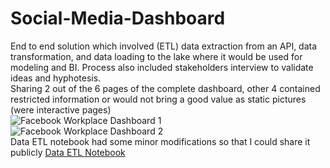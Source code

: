 # Social-Media-Dashboard
End to end solution which involved (ETL) data extraction from an API, data transformation, and data loading to the lake where it would be used for modeling and BI. Process also included stakeholders interview to validate ideas and hyphotesis.
<br />
Sharing 2 out of the 6 pages of the complete dashboard, other 4 contained restricted information or would not bring a good value as static pictures (were interactive pages)
<br />
![Facebook Workplace Dashboard 1](https://user-images.githubusercontent.com/55111736/172391980-18974e0e-284e-428e-acea-73290f7130ea.jpg)
<br />
![Facebook Workplace Dashboard 2](https://user-images.githubusercontent.com/55111736/172392076-27c554f1-fd4b-43a8-b14f-93fc4fe32ce6.jpeg)
<br />
Data ETL notebook had some minor modifications so that I could share it publicly
[Data ETL Notebook](https://github.com/BebetoFernandes/Social-Media-Dashboard/blob/main/shareable_fbwp_RH_data_ETL.ipynb)
